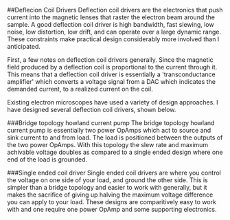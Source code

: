 ##Deflecion Coil Drivers Deflection coil drivers are the electronics that push current into the magnetic lenses that raster the electron beam around the sample. A good deflection coil driver is high bandwidth, fast slewing, low noise, low distortion, low drift, and can operate over a large dynamic range. These constraints make practical design considerably more involved than I anticipated.

First, a few notes on deflection coil drivers generally. Since the magnetic field produced by a deflection coil is proportional to the current through it. This means that a deflection coil driver is essentially a 'transconductance amplifier' which converts a voltage signal from a DAC which indicates the demanded current, to a realized current on the coil.

Existing electron microscopes have used a variety of design approaches. I have designed several deflection coil drivers, shown below.

###Bridge topology howland current pump The bridge topology howland current pump is essentially two power OpAmps which act to source and sink current to and from load. The load is positioned between the outputs of the two power OpAmps. With this topology the slew rate and maximum achivable voltage doubles as compared to a single ended design where one end of the load is grounded.

###Single ended coil driver Single ended coil drivers are where you control the voltage on one side of your load, and ground the other side. This is simpler than a bridge topology and easier to work with generally, but it makes the sacrifice of giving up halving the maximum voltage difference you can apply to your load. These designs are comparitively easy to work with and one require one power OpAmp and some supporting electronics.
